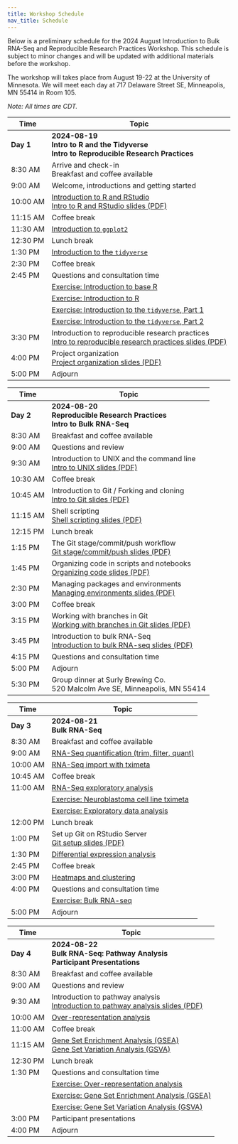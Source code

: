 ```yaml
---
title: Workshop Schedule
nav_title: Schedule
---
```


Below is a preliminary schedule for the 2024 August Introduction to Bulk RNA-Seq and Reproducible Research Practices Workshop.
This schedule is subject to minor changes and will be updated with additional materials before the workshop.

The workshop will takes place from August 19-22 at the University of Minnesota.
We will meet each day at 717 Delaware Street SE,
Minneapolis, MN 55414 in Room 105.

*Note: All times are CDT.*

| Time        | Topic                                          |
|-------------|------------------------------------------------|
| **Day 1**   | **2024-08-19 <br> Intro to R and the Tidyverse <br> Intro to Reproducible Research Practices**|
| 8:30 AM     | Arrive and check-in <br> Breakfast and coffee available |
| 9:00 AM     | Welcome, introductions and getting started |
| 10:00 AM    | [Introduction to R and RStudio](../completed-notebooks/intro-to-R-tidyverse/01-intro_to_base_R.nb.html) <br> [Intro to R and RStudio slides (PDF)](../slides/2024-08-19_intro-to-r-rstudio.pdf) |
| 11:15 AM    | Coffee break |
| 11:30 AM    | [Introduction to `ggplot2`](../completed-notebooks/intro-to-R-tidyverse/02-intro_to_ggplot2.nb.html) |
| 12:30 PM    | Lunch break |
| 1:30 PM     | [Introduction to the `tidyverse`](../completed-notebooks/intro-to-R-tidyverse/03-intro_to_tidyverse.nb.html) |
| 2:30 PM     | Coffee break |
| 2:45 PM     | Questions and consultation time |
|             | [Exercise: Introduction to base R](https://github.com/AlexsLemonade/training-modules/blob/2024-august/intro-to-R-tidyverse/exercise_01-intro_to_base_R.Rmd) |
|             | [Exercise: Introduction to R](https://github.com/AlexsLemonade/training-modules/blob/2024-august/intro-to-R-tidyverse/exercise_02-intro_to_R.Rmd) |
|             | [Exercise: Introduction to the `tidyverse`, Part 1](https://github.com/AlexsLemonade/training-modules/blob/2024-august/intro-to-R-tidyverse/exercise_03a-intro_to_tidyverse.Rmd)  |
|             | [Exercise: Introduction to the `tidyverse`, Part 2](https://github.com/AlexsLemonade/training-modules/blob/2024-august/intro-to-R-tidyverse/exercise_03b-intro_to_tidyverse.Rmd) |
| 3:30  PM    | Introduction to reproducible research practices <br> [Intro to reproducible research practices slides (PDF)](../slides/2024-08-19_why-reproducibility.pdf) |
| 4:00  PM    | Project organization <br> [Project organization slides (PDF)](../slides/2024-08-19_project-organization.pdf) |
| 5:00  PM    | Adjourn |

| Time        | Topic                                          |
|-------------|------------------------------------------------|
| **Day 2**   | **2024-08-20 <br> Reproducible Research Practices <br> Intro to Bulk RNA-Seq**  |
| 8:30 AM     | Breakfast and coffee available |
| 9:00 AM     | Questions and review |
| 9:30 AM     | Introduction to UNIX and the command line <br> [Intro to UNIX slides (PDF)](../slides/2024-08-20_intro-to-unix.pdf) |
| 10:30 AM    | Coffee break |
| 10:45 AM    | Introduction to Git / Forking and cloning <br> [Intro to Git slides (PDF)](../slides/2024-08-20_git-intro-fork-clone.pdf) |
| 11:15 AM    | Shell scripting <br> [Shell scripting slides (PDF)](../slides/2024-08-20_shell-scripting.pdf) |
| 12:15 PM    | Lunch break |
| 1:15 PM     | The Git stage/commit/push workflow <br> [Git stage/commit/push slides (PDF)](../slides/2024-08-20_git-stage-commit-push.pdf) |
| 1:45 PM     | Organizing code in scripts and notebooks <br> [Organizing code slides (PDF)](../slides/2024-08-20_organizing-code.pdf) |
| 2:30 PM     | Managing packages and environments <br> [Managing environments slides (PDF)](../slides/2024-08-20_managing-packages-environments.pdf) |
| 3:00 PM     | Coffee break |
| 3:15 PM     | Working with branches in Git <br> [Working with branches in Git slides (PDF)](../slides/2024-08-20_git-branches.pdf) |
| 3:45 PM     | Introduction to bulk RNA-Seq <br> [Introduction to bulk RNA-seq slides (PDF)](../slides/2024-08-20_intro-to-bulk-RNAseq.pdf) |
| 4:15 PM     | Questions and consultation time |
| 5:00 PM     | Adjourn |
| 5:30 PM     | Group dinner at Surly Brewing Co. <br> 520 Malcolm Ave SE, Minneapolis, MN 55414 |

| Time        | Topic                                          |
|-------------|------------------------------------------------|
| **Day 3**   | **2024-08-21 <br> Bulk RNA-Seq**  |
| 8:30 AM     | Breakfast and coffee available |
| 9:00 AM     | [RNA-Seq quantification (trim, filter, quant)](../completed-notebooks/RNA-seq/01-qc_trim_quant.nb.html) |
| 10:00 AM    | [RNA-Seq import with tximeta](../completed-notebooks/RNA-seq/02-gastric_cancer_tximeta.nb.html) |
| 10:45 AM    | Coffee break |
| 11:00 AM    | [RNA-Seq exploratory analysis](../completed-notebooks/RNA-seq/03-gastric_cancer_exploratory.nb.html) |
|             | [Exercise: Neuroblastoma cell line tximeta](../completed-notebooks/RNA-seq/04-nb_cell_line_tximeta.nb.html) |
|             | [Exercise: Exploratory data analysis](https://github.com/AlexsLemonade/training-modules/blob/2024-august/RNA-seq/exercise_01-exploratory_data_analysis.Rmd) |
| 12:00 PM    | Lunch break |
| 1:00 PM     | Set up Git on RStudio Server <br> [Git setup slides (PDF)](../slides/2024-08-21_git-server-setup.pdf) |
| 1:30 PM     | [Differential expression analysis](../completed-notebooks/RNA-seq/05-nb_cell_line_DESeq2.nb.html) |
| 2:45 PM     | Coffee break |
| 3:00 PM     | [Heatmaps and clustering](../completed-notebooks/RNA-seq/06-openpbta_heatmap.nb.html) |
| 4:00 PM     | Questions and consultation time |
|             | [Exercise: Bulk RNA-seq](https://github.com/AlexsLemonade/training-modules/blob/2024-august/RNA-seq/exercise_02-bulk_rnaseq.Rmd) |
| 5:00 PM     | Adjourn |

| Time        | Topic                                          |
|-------------|------------------------------------------------|
| **Day 4**   | **2024-08-22 <br> Bulk RNA-Seq: Pathway Analysis <br> Participant Presentations** |
| 8:30 AM     | Breakfast and coffee available |
| 9:00 AM     | Questions and review |
| 9:30 AM     | Introduction to pathway analysis <br> [Introduction to pathway analysis slides (PDF)](../slides/2024-08-22_intro-to-pathway-analysis.pdf) |
| 10:00 AM    | [Over-representation analysis](../completed-notebooks/pathway-analysis/01-overrepresentation_analysis.nb.html) |
| 11:00 AM    | Coffee break |
| 11:15 AM    |  [Gene Set Enrichment Analysis (GSEA)](../completed-notebooks/pathway-analysis/02-gene_set_enrichment_analysis.nb.html) <br> [Gene Set Variation Analysis (GSVA)](../completed-notebooks/pathway-analysis/03-gene_set_variation_analysis.nb.html) |
| 12:30 PM    | Lunch break |
| 1:30 PM     | Questions and consultation time |
|             | [Exercise: Over-representation analysis](https://github.com/AlexsLemonade/training-modules/blob/2024-august/pathway-analysis/exercise_01-ora.Rmd) |
|             | [Exercise: Gene Set Enrichment Analysis (GSEA)](https://github.com/AlexsLemonade/training-modules/blob/2024-august/pathway-analysis/exercise_02-gsea.Rmd) |
|             | [Exercise: Gene Set Variation Analysis (GSVA)](https://github.com/AlexsLemonade/training-modules/blob/2024-august/pathway-analysis/exercise_03-gsva.Rmd) |
| 3:00 PM     | Participant presentations |
| 4:00 PM     | Adjourn   |
